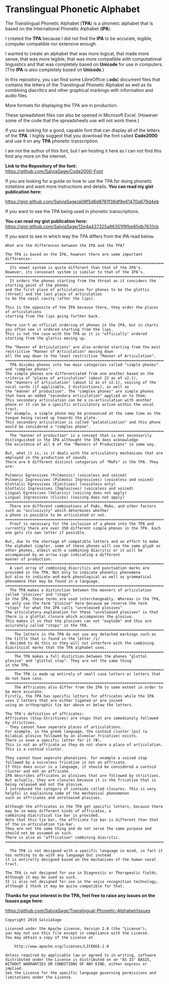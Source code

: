 # Translingual Phonetic Alphabet
The Translingual Phonetic Alphabet (**TPA**) is a phonetic alphabet that is based on the International Phonetic Alphabet (**IPA**).

I created the **TPA** because I did not find the **IPA** to be accurate, legible, computer compatible nor extensive enough.

I wanted to create an alphabet that was more logical, that made more sense, that was more legible, that was more compatible
with computational linguistics and that was completely based on **Unicode** for use in computers.
(The **IPA** is also completely based on **Unicode**.)

In this repository, you can find some LibreOffice (**.ods**) document files that contains the letters of the
Translingual Phonetic Alphabet as well as its combining diacritics and other graphical markings with information and audio files.

More formats for displaying the TPA are in production.

These spreadsheet files can also be opened in Microsoft Excel.
(However some of the code that the spreadsheets use will not work there.)

If you are looking for a good, capable font that can display all of the letters of the **TPA**.
I highly suggest that you download the font called **Code2000** and use it on any **TPA** phonetic transcription.

I am not the author of this font, but I am hosting it here as I can not find this font any more on the internet.

**Link to the Repository of the font:**
https://github.com/SalviaSage/Code2000-Font

If you are looking for a guide on how to use the TPA for doing phonetic notations and want more instructions and details. 
**You can read my gist publication here:**

https://gist.github.com/SalviaSage/a08f5d6d8761f38df8e61470a679d4eb

If you want to see the TPA being used in phonetic transcriptions.

**You can read my gist publication here:**
https://gist.github.com/SalviaSage/12e4a437325a96351f8fbe85db7631cb

If you want to see in which way the TPA differs from the IPA read below.

~~~
What are the differences between the IPA and the TPA?

The TPA is based on the IPA, however there are some important differences:
====================================================================================================
  Its vowel system is quite different than that of the IPA's.
However, its consonant system is similar to that of the IPA's.
====================================================================================================
  It orders the phones starting from the throat as it considers the starting point of the phones
and the first place of articulation for phones to be the glottis (throat) and the last place of articulation 
to be the nasal cavity (after the lips).

This is the opposite of the IPA because there, they order the places of articulations
starting from the lips going further back.

There isn't an official ordering of phones in the IPA, but in charts you often see it ordered starting from the lips.
This is not the case with the TPA as it is "officially" ordered starting from the glottis moving up.

The "Manner of Articulations" are also ordered starting from the most restrictive "Manner of Articulation" moving down
all the way down to the least restrictive "Manner of Articulation".
====================================================================================================
  TPA divides phones into two main categories called "simple phones" and "complex phones".
The simple phones are differentiated from one another based on the criteria of "places of articulation" (about 22 as of v2.1),
the "manners of articulation" (about 12 as of v2.1), voicing of the vocal cords (if applicable, 2 distinctions), as well as
the "manner of production". The "complex phones" are simple phones that have an added "secondary articulation" applied on to them.
This secondary articulation can be a co-articulation with another phone or it can be a specific articulatory action within the vocal tract.
For example, a simple phone may be pronounced at the same time as the tongue being raised up towards the plate.
This secondary articulation is called "palatalization" and this phone would be considered a "complex phone".
====================================================================================================
  The "manner of production" is a concept that is not necessarily distinguished in the IPA althought the IPA does acknowledge
the existence of all 6 of the "Manners of Productions" in some way.

But, what it is, is it deals with the articulatory mechanisms that are employed in the production of sounds.
There are 6 different distinct categories of "MoPs" in the TPA. They are:

Pulmonic Egressives (Pulmonics) (voiceless and voiced)
Pulmonic Ingressives (Pulmonic Ingressives) (voiceless and voiced)
Glottalic Egressives (Ejectives) (voiceless only)
Glottalic Ingressives (Implosives) (voiceless and voiced)
Lingual Egressives (Velarics) (voicing does not apply)
Lingual Ingressives (Clicks) (voicing does not apply)
====================================================================================================
  There are different combinations of PoAs, MoAs, and other factors such as "occlusivity" which determines whether
a phone is possible to be articulated or not.
====================================================================================================
  Proof is necessary for the inclusion of a phone into the TPA and currently there are over 350 different simple phones in the TPA. Each one gets its own letter if possible. 

But, due to the shortage of compatible letters and an effort to make the alphabet simpler, some of these phones will use the same glyph as other phones, albeit with a combining diacritic or it will be accompanied by an arrow sign indicating a different
manner of production.
====================================================================================================
  A vast array of combining diacritics and punctuation marks are provided in the TPA. Not only to indicate phonetic phenomena
but also to indicate and mark phonological as well as grammatical phenomena that may be found in a language.
====================================================================================================
  The TPA makes a distinction between the manners of articulation called "plosives" and "stops".
In the IPA, these terms are used interchangeably. Whereas in the TPA,
we only use the term "plosive" here because we reserve the term "stops" for what the IPA calls "unreleased plosives"
The articulatory explanation for these "unreleased plosives" is that there is a glottal closure which accompanies the plosive.
This makes it so that the plosives can not "explode" and thus are accurately called "stops" in the TPA.
====================================================================================================
	The letters in the TPA do not use any detached markings such as the tittle that is found in the letter /i/
I decided to do this so they will not interfere with the combining diacritical marks that the TPA alphabet uses.
====================================================================================================
	The TPA makes a full distiction between the phones "glottal plosive" and "glottal stop". They are not the same thing
in the TPA.
====================================================================================================
	The TPA is made up entirely of small case letters or letters that do not have case.
====================================================================================================
	The Affricates also differ from the IPA to some extent in order to be more accurate.
Firstly, the TPA has specific letters for affricates while the IPA uses 2 letters that are either ligated or are joined
using an orthographic tie bar above or below the letters.

The TPA's definition of affricates:
Affricates (Stop-Strictives) are stops that are immediately followed by strictives.
- They cannot have seperate places of articulations.
For example, in the greek language, the contoid cluster [ps] (a bilabial plosive followed by an alveolar fricative) exists.
There is even a specific letter for it (Ψ).
This is not an affricate as they do not share a place of articulation. This is a contoid cluster.

They cannot have seperate phonations. For example a voiced stop followed by a voiceless fricative is not an affricate.
If this does occur in a language, it should be considered a contoid cluster and not an affricate.
IPA describes affricates as plosives that are followed by strictives. But actually, they are closures because it is the fricative that is being released and not the plosive. 
I introduced the category of contoids called closures. This is very helpful in explaining some of the mechanical phenomenon
such as affricates and unreleased plosives.

Although the affricates in the TPA get specific letters, because there may be so many different kinds of affricates, a
combining diacritical tie bar is provided.
Note that this tie bar, the affricate tie bar is different than that of the co-articulation tie-bar.
They are not the same thing and do not serve the same purpose and should not be assumed as such.
There is also an "affrication" combining diacritic.
====================================================================================================

  The TPA is not designed with a specific language in mind, in fact it has nothing to do with any language but instead
it is entirelty designed based on the mechanisms of the human vocal tract.

The TPA is not designed for use in Diagnostic or Therapeutic fields. Although it may be used as such.
It is also not designed for use in the voice recognition technology, although I think it may be quite compatible for that.

~~~

**Thanks for your interest in the TPA, feel free to raise any issues on the Issues page here:**

https://github.com/SalviaSage/Translingual-Phonetic-Alphabet/issues

~~~
Copyright 2019 SalviaSage

Licensed under the Apache License, Version 2.0 (the "License");
you may not use this file except in compliance with the License.
You may obtain a copy of the License at

    http://www.apache.org/licenses/LICENSE-2.0

Unless required by applicable law or agreed to in writing, software
distributed under the License is distributed on an "AS IS" BASIS,
WITHOUT WARRANTIES OR CONDITIONS OF ANY KIND, either express or implied.
See the License for the specific language governing permissions and
limitations under the License.
~~~
